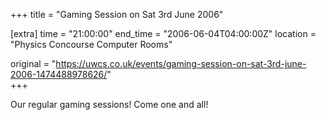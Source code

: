 +++
title = "Gaming Session on Sat 3rd June 2006"

[extra]
time = "21:00:00"
end_time = "2006-06-04T04:00:00Z"
location = "Physics Concourse Computer Rooms"

original = "https://uwcs.co.uk/events/gaming-session-on-sat-3rd-june-2006-1474488978626/"    
+++

Our regular gaming sessions\! Come one and all\!

